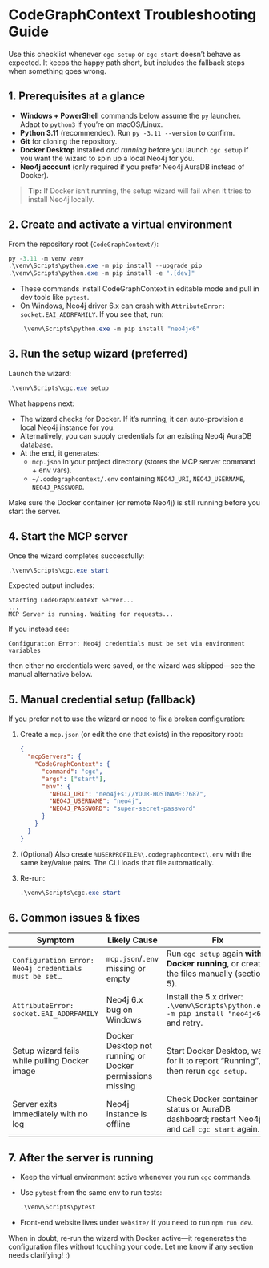 # CodeGraphContext Troubleshooting Guide

Use this checklist whenever `cgc setup` or `cgc start` doesn’t behave as expected. It keeps the happy path short, but includes the fallback steps when something goes wrong.

## 1. Prerequisites at a glance

- **Windows + PowerShell** commands below assume the `py` launcher. Adapt to `python3` if you’re on macOS/Linux.
- **Python 3.11** (recommended). Run `py -3.11 --version` to confirm.
- **Git** for cloning the repository.
- **Docker Desktop** installed *and running* before you launch `cgc setup` if you want the wizard to spin up a local Neo4j for you.
- **Neo4j account** (only required if you prefer Neo4j AuraDB instead of Docker).

> **Tip:** If Docker isn’t running, the setup wizard will fail when it tries to install Neo4j locally.

## 2. Create and activate a virtual environment

From the repository root (`CodeGraphContext/`):

```powershell
py -3.11 -m venv venv
.\venv\Scripts\python.exe -m pip install --upgrade pip
.\venv\Scripts\python.exe -m pip install -e ".[dev]"
```

- These commands install CodeGraphContext in editable mode and pull in dev tools like `pytest`.
- On Windows, Neo4j driver 6.x can crash with `AttributeError: socket.EAI_ADDRFAMILY`. If you see that, run:
  ```powershell
  .\venv\Scripts\python.exe -m pip install "neo4j<6"
  ```

## 3. Run the setup wizard (preferred)

Launch the wizard:

```powershell
.\venv\Scripts\cgc.exe setup
```

What happens next:

- The wizard checks for Docker. If it’s running, it can auto-provision a local Neo4j instance for you.
- Alternatively, you can supply credentials for an existing Neo4j AuraDB database.
- At the end, it generates:
  - `mcp.json` in your project directory (stores the MCP server command + env vars).
  - `~/.codegraphcontext/.env` containing `NEO4J_URI`, `NEO4J_USERNAME`, `NEO4J_PASSWORD`.

Make sure the Docker container (or remote Neo4j) is still running before you start the server.

## 4. Start the MCP server

Once the wizard completes successfully:

```powershell
.\venv\Scripts\cgc.exe start
```

Expected output includes:

```text
Starting CodeGraphContext Server...
...
MCP Server is running. Waiting for requests...
```

If you instead see:

```text
Configuration Error: Neo4j credentials must be set via environment variables
```

then either no credentials were saved, or the wizard was skipped—see the manual alternative below.

## 5. Manual credential setup (fallback)

If you prefer not to use the wizard or need to fix a broken configuration:

1. Create a `mcp.json` (or edit the one that exists) in the repository root:

   ```json
   {
     "mcpServers": {
       "CodeGraphContext": {
         "command": "cgc",
         "args": ["start"],
         "env": {
           "NEO4J_URI": "neo4j+s://YOUR-HOSTNAME:7687",
           "NEO4J_USERNAME": "neo4j",
           "NEO4J_PASSWORD": "super-secret-password"
         }
       }
     }
   }
   ```

2. (Optional) Also create `%USERPROFILE%\.codegraphcontext\.env` with the same key/value pairs. The CLI loads that file automatically.

3. Re-run:

   ```powershell
   .\venv\Scripts\cgc.exe start
   ```

## 6. Common issues & fixes

| Symptom | Likely Cause | Fix |
| --- | --- | --- |
| `Configuration Error: Neo4j credentials must be set…` | `mcp.json`/`.env` missing or empty | Run `cgc setup` again **with Docker running**, or create the files manually (section 5). |
| `AttributeError: socket.EAI_ADDRFAMILY` | Neo4j 6.x bug on Windows | Install the 5.x driver: `.\venv\Scripts\python.exe -m pip install "neo4j<6"` and retry. |
| Setup wizard fails while pulling Docker image | Docker Desktop not running or Docker permissions missing | Start Docker Desktop, wait for it to report “Running”, then rerun `cgc setup`. |
| Server exits immediately with no log | Neo4j instance is offline | Check Docker container status or AuraDB dashboard; restart Neo4j and call `cgc start` again. |

## 7. After the server is running

- Keep the virtual environment active whenever you run `cgc` commands.
- Use `pytest` from the same env to run tests:

  ```powershell
  .\venv\Scripts\pytest
  ```

- Front-end website lives under `website/` if you need to run `npm run dev`.

When in doubt, re-run the wizard with Docker active—it regenerates the configuration files without touching your code. Let me know if any section needs clarifying! :)
